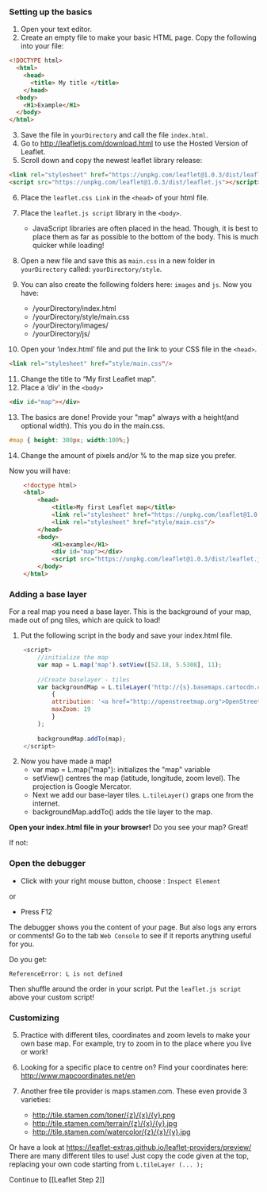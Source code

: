 ### Setting up the basics 

1. Open your text editor.
2. Create an empty file to make your basic HTML page. Copy the following into your file:
``` html
<!DOCTYPE html>
  <html>
    <head>
      <title> My title </title>
    </head>
  <body>
    <H1>Example</H1>
  </body>
</html>
```

3. Save the file in `yourDirectory` and call the file `index.html`.
4. Go to http://leafletjs.com/download.html to use the Hosted Version of Leaflet.
5. Scroll down and copy the newest leaflet library release:
``` html
<link rel="stylesheet" href="https://unpkg.com/leaflet@1.0.3/dist/leaflet.css" />
<script src="https://unpkg.com/leaflet@1.0.3/dist/leaflet.js"></script>
```
6. Place the `leaflet.css Link` in the `<head>` of your html file.
7. Place the `leaflet.js script` library in the `<body>`. 
	* JavaScript libraries are often placed in the head. Though, it is best to place them as far as possible to the bottom of the body. This is much quicker while loading! 

8. Open a new file and save this as `main.css` in a new folder in `yourDirectory` called: `yourDirectory/style`. 
9. You can also create the following folders here: `images` and `js`. Now you have:
	* /yourDirectory/index.html
	* /yourDirectory/style/main.css
	* /yourDirectory/images/
	* /yourDirectory/js/

10. Open your ‘index.html’ file and put the link to your CSS file in the `<head>`.
``` html
<link rel="stylesheet" href=“style/main.css"/>
```

11. Change the title to “My first Leaflet map".
12. Place a ‘div’ in the `<body>` 
``` html
<div id="map"></div>
```

13. The basics are done! Provide your "map" always with a height(and optional width). This you do in the main.css.
``` css
#map { height: 300px; width:100%;} 
``` 

14. Change the amount of pixels and/or % to the map size you prefer.

Now you will have:

``` html
	<!doctype html>
	<html>
		<head>
			<title>My first Leaflet map</title>  
			<link rel="stylesheet" href="https://unpkg.com/leaflet@1.0.3/dist/leaflet.css" />
			<link rel="stylesheet" href="style/main.css"/>
		</head>   
		<body>
			<H1>example</H1>
			<div id="map"></div>
			<script src="https://unpkg.com/leaflet@1.0.3/dist/leaflet.js"></script>
		</body>
	</html>
```

### Adding a base layer

For a real map you need a base layer. This is the background of your map, made out of png tiles, which are quick to load!

1. Put the following script in the body and save your index.html file. 

``` js
	<script>
		//initialize the map         
		var map = L.map('map').setView([52.18, 5.5308], 11);
		
		//Create baselayer - tiles         
		var backgroundMap = L.tileLayer('http://{s}.basemaps.cartocdn.com/light_all/{z}/{x}/{y}.png',
			{
			attribution: '<a href="http://openstreetmap.org">OpenStreetMap</a>contributors, <a href="http://creativecommons.org/licenses/by-sa/2.0/">CC-BY-SA</a>',
			maxZoom: 19
			}
		);
		
		backgroundMap.addTo(map);
	</script>
``` 
2. Now you have made a map!
	* var map =  L.map("map"): initializes the "map" variable
	* setView() centres the map (latitude, longitude, zoom level). The projection is Google Mercator. 
	* Next we add our base-layer tiles. `L.tileLayer()` graps one from the internet. 
	* backgroundMap.addTo() adds the tile layer to the map.

**Open your index.html file in your browser!**
Do you see your map? Great! 

If not:
### Open the debugger 

* Click with your right mouse button, choose : `Inspect Element`

or 

* Press F12

The debugger shows you the content of your page. But also logs any errors or comments! 
Go to the tab `Web Console` to see if it reports anything useful for you.

Do you get:

	ReferenceError: L is not defined

Then shuffle around the order in your script. Put the `leaflet.js script` above your custom script!


### Customizing

5. Practice with different tiles, coordinates and zoom levels to make your own base map. For example, try to zoom in to the place where you live or work! 

3. Looking for a specific place to centre on? Find your coordinates here:
http://www.mapcoordinates.net/en

4. Another free tile provider is maps.stamen.com. These even provide 3 varieties:

	* http://tile.stamen.com/toner/{z}/{x}/{y}.png
	* http://tile.stamen.com/terrain/{z}/{x}/{y}.jpg
	* http://tile.stamen.com/watercolor/{z}/{x}/{y}.jpg

Or have a look at https://leaflet-extras.github.io/leaflet-providers/preview/ 
There are many different tiles to use! Just copy the code given at the top, replacing your own code starting from `L.tileLayer (... );`


Continue to [[Leaflet Step 2]]